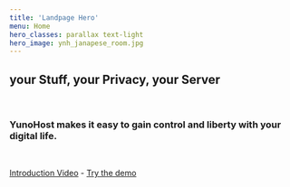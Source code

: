 ```yaml
---
title: 'Landpage Hero'
menu: Home
hero_classes: parallax text-light
hero_image: ynh_janapese_room.jpg
---
```


## your **Stuff**, your **Privacy**, your **Server**

</br>

### **YunoHost** makes it easy to gain control and liberty with your digital life.

</br>

[Introduction Video](https://eliegavoty.fr/testou/#apps) - [Try the demo](https://learn.getgrav.org?classes=btn,btn-primary,btn-lg&target=_blank)




